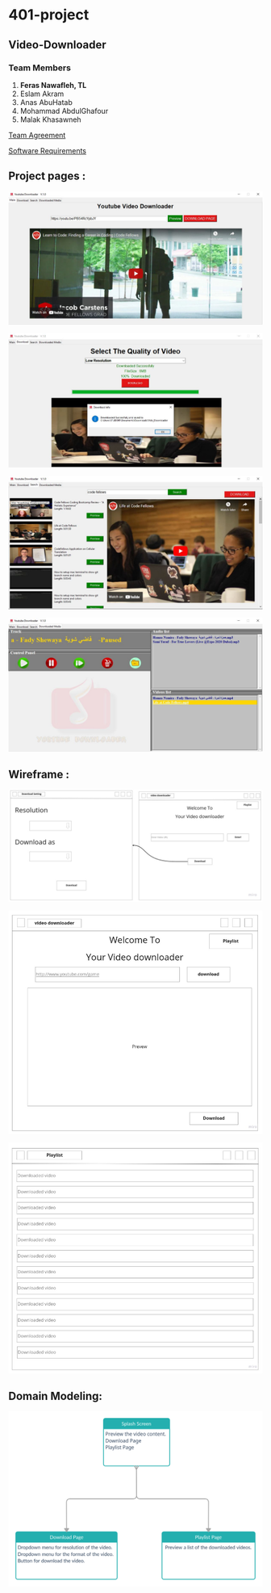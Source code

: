 # 401-project
## Video-Downloader
### Team Members
1. **Feras Nawafleh, TL**
2. Eslam Akram
3. Anas AbuHatab
4. Mohammad AbdulGhafour
5. Malak Khasawneh

[Team Agreement](https://github.com/amman-401-python/401-project/blob/main/TeamAgreement.md)

[Software Requirements](https://github.com/PYTHON-NERDWARES/Video-Downloader/blob/main/Requirements.md)

## Project pages :

![main page](assets/Wireframe/main_page.JPG)

![download page](assets/Wireframe/download_page.JPG)

![search page](assets/Wireframe/search_page.JPG)

![media_player page](assets/Wireframe/media_player.JPG)
## Wireframe :

![Wireframe1](assets/Wireframe/Wireframe1.jpg)

![Wireframe2](assets/Wireframe/Wireframe2.jpg)

![Wireframe3](assets/Wireframe/Wireframe3.jpg)

## Domain Modeling:

![Domain Modeling](assets/Wireframe/DomainModeling.png)
